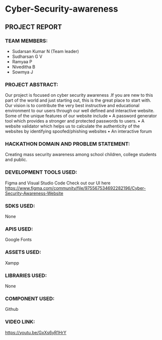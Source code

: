 # Cyber-Security-awareness
## PROJECT REPORT

### TEAM MEMBERS:
- Sudarsan Kumar N (Team leader)  
- Sudharsan G V
- Ramyaa P
- Niveditha B
- Sowmya J

### PROJECT ABSTRACT:
Our project is focused on cyber security awareness .If you are new to this part of the world and just starting out, this is the great place to start with. Our vision is to contribute the very best instructive and educational environment to our users through our well defined and interactive website. 
Some of the unique features of our website include
•	A password generator tool which provides a stronger and protected passwords to users. 
•	A website validator which helps us to calculate the authenticity of the websites by identifying spoofed/phishing websites 
•	An interactive forum 

### HACKATHON DOMAIN AND PROBLEM STATEMENT:
Creating mass security awareness among school children, college students and public.

### DEVELOPMENT TOOLS USED:
Figma and Visual Studio Code
Check out our UI here https://www.figma.com/community/file/975567534692282196/Cyber-Security-Awareness-Website

### SDKS USED:
None

### APIS USED:
Google Fonts

### ASSETS USED:
Xampp

### LIBRARIES USED:
None

### COMPONENT USED:
Github

### VIDEO LINK:
https://youtu.be/GxXs6yR1HrY

